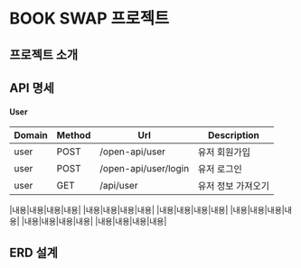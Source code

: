 # BOOK SWAP 프로젝트

## 프로젝트 소개 

## API 명세 
#### User
|Domain|Method|Url|Description|
|-----|-----|-----|-----|
|user|POST|/open-api/user|유저 회원가입|
|user|POST|/open-api/user/login|유저 로그인|
|user|GET|/api/user|유저 정보 가져오기|



|내용|내용|내용|내용|
|내용|내용|내용|내용|
|내용|내용|내용|내용|
|내용|내용|내용|내용|
|내용|내용|내용|내용|
|내용|내용|내용|내용|

## ERD 설계 


